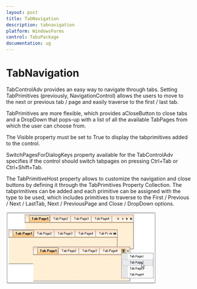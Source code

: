 ```yaml
---
layout: post
title: TabNavigation
description: tabnavigation
platform: WindowsForms
control: TabsPackage 
documentation: ug
---
```


# TabNavigation

TabControlAdv provides an easy way to navigate through tabs. Setting TabPrimitives (previously, NavigationControl) allows the users to move to the next or previous tab / page and easily traverse to the first / last tab.

TabPrimitives are more flexible, which provides aCloseButton to close tabs and a DropDown that pops-up with a list of all the available TabPages from which the user can choose from.

The Visible property must be set to True to display the tabprimitives added to the control.

SwitchPagesForDialogKeys property available for the TabControlAdv specifies if the control should switch tabpages on pressing Ctrl+Tab or Ctrl+Shift+Tab.

The TabPrimitiveHost property allows to customize the navigation and close buttons by defining it through the TabPrimitives Property Collection. The tabprimitives can be added and each primitive can be assigned with the type to be used, which includes primitives to traverse to the First / Previous / Next / LastTab, Next / PreviousPage and Close / DropDown options.

![](TabNavigation_images/TabNavigation_img1.jpeg)



